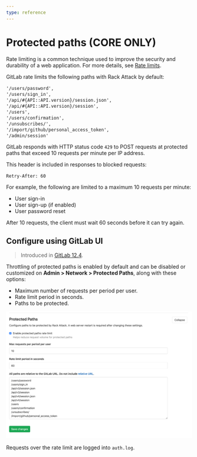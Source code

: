 ```yaml
---
type: reference
---
```


# Protected paths **(CORE ONLY)**

Rate limiting is a common technique used to improve the security and durability
of a web application. For more details, see
[Rate limits](../../../security/rate_limits.md).

GitLab rate limits the following paths with Rack Attack by default:

```plaintext
'/users/password',
'/users/sign_in',
'/api/#{API::API.version}/session.json',
'/api/#{API::API.version}/session',
'/users',
'/users/confirmation',
'/unsubscribes/',
'/import/github/personal_access_token',
'/admin/session'
```

GitLab responds with HTTP status code `429` to POST requests at protected paths
that exceed 10 requests per minute per IP address.

This header is included in responses to blocked requests:

```plaintext
Retry-After: 60
```

For example, the following are limited to a maximum 10 requests per minute:

- User sign-in
- User sign-up (if enabled)
- User password reset

After 10 requests, the client must wait 60 seconds before it can
try again.

## Configure using GitLab UI

> Introduced in [GitLab 12.4](https://gitlab.com/gitlab-org/gitlab-foss/-/merge_requests/31246).

Throttling of protected paths is enabled by default and can be disabled or
customized on **Admin > Network > Protected Paths**, along with these options:

- Maximum number of requests per period per user.
- Rate limit period in seconds.
- Paths to be protected.

![protected-paths](img/protected_paths.png)

Requests over the rate limit are logged into `auth.log`.
